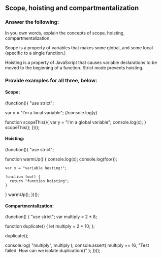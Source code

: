 ## Scope, hoisting and compartmentalization

### Answer the following:
In you own words, explain the concepts of scope, hoisting, compartmentalization.

Scope is a property of variables that makes some global, and some local (specific to a single function.)

Hoisting is a property of JavaScript that causes variable declarations to be moved to the beginning of a function.
Strict mode prevents hoisting.

### Provide examples for all three, below:

#### Scope:

(function(){
  "use strict";

  var x = "I'm a local variable";
  //console.log(y)

  function scopeThis(){
    var y = "I'm a global variable";
    console.log(x);
  }
  scopeThis();
})();

#### Hoisting:

(function(){
  "use strict";

  function warmUp() {
    console.log(x);
    console.log(foo());

    var x = "variable hosting!";

    function foo() {
      return "function hoisting";
    }
  }
  warmUp();
})();

#### Compartmentalization:

(function() {
  "use strict";
  var multiply = 2 * 8;

  function duplicate() {
    let multiply = 2 * 10;
  };

  duplicate();

  console.log( "multiply", multiply );
  console.assert( multiply == 16, "Test failed. How can we isolate duplication()" );
})();
